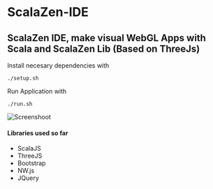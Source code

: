 # ScalaZen-IDE
## ScalaZen IDE, make visual WebGL Apps with Scala and ScalaZen Lib (Based on ThreeJs)

Install necesary dependencies with
```
./setup.sh
```

Run Application with
```
./run.sh
```

![Screenshoot](http://i.imgur.com/eepZySy.png?1)

#### Libraries used so far  
+ ScalaJS
+ ThreeJS
+ Bootstrap
+ NW.js
+ JQuery
